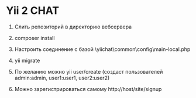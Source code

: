 Yii 2 CHAT
===============================

1) Слить репозиторий в директорию вебсервера

2) composer install

3) Настроить соединение с базой \yiichat\common\config\main-local.php

4) yii migrate

5) По желанию можно yii user/create (создаст пользователей admin:admin, user1:user1, user2:user2)

6) Можно зарегистрироваться самому http://host/site/signup

